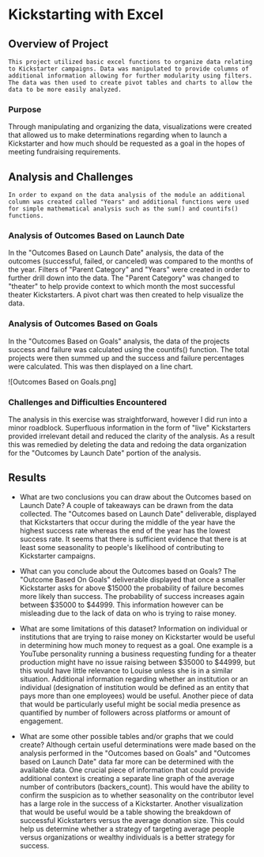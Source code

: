 # Kickstarting with Excel

## Overview of Project
	This project utilized basic excel functions to organize data relating to Kickstarter campaigns. Data was manipulated to provide columns of additional information allowing for further modularity using filters. The data was then used to create pivot tables and charts to allow the data to be more easily analyzed.

### Purpose
Through manipulating and organizing the data, visualizations were created that allowed us to make determinations regarding when to launch a Kickstarter and how much should be requested as a goal in the hopes of meeting fundraising requirements.

## Analysis and Challenges
	In order to expand on the data analysis of the module an additional column was created called "Years" and additional functions were used for simple mathematical analysis such as the sum() and countifs() functions.

### Analysis of Outcomes Based on Launch Date
In the "Outcomes Based on Launch Date" analysis, the data of the outcomes (successful, failed, or canceled) was compared to the months of the year. Filters of "Parent Category" and "Years" were created in order to further drill down into the data. The "Parent Category" was changed to "theater" to help provide context to which month the most successful theater Kickstarters. A pivot chart was then created to help visualize the data.  

### Analysis of Outcomes Based on Goals
In the "Outcomes Based on Goals" analysis, the data of the projects success and failure was calculated using the countifs() function. The total projects were then summed up and the success and failure percentages were calculated. This was then displayed on a line chart. 

![Outcomes Based on Goals.png]

### Challenges and Difficulties Encountered
The analysis in this exercise was straightforward, however I did run into a minor roadblock. Superfluous information in the form of "live" Kickstarters provided irrelevant detail and reduced the clarity of the analysis. As a result this was remedied by deleting the data and redoing the data organization for the "Outcomes by Launch Date" portion of the analysis.

## Results

- What are two conclusions you can draw about the Outcomes based on Launch Date?
	A couple of takeaways can be drawn from the data collected. The "Outcomes based on Launch Date" deliverable, displayed that Kickstarters that occur during the middle of the year have the highest success rate whereas the end of the year has the lowest success rate. It seems that there is sufficient evidence that there is at least some seasonality to people's likelihood of contributing to Kickstarter campaigns. 

- What can you conclude about the Outcomes based on Goals?
The "Outcome Based On Goals" deliverable displayed that once a smaller Kickstarter asks for above $15000 the probability of failure becomes more likely than success. The probability of success increases again between $35000 to $44999. This information however can be misleading due to the lack of data on who is trying to raise money.  

- What are some limitations of this dataset?
Information on individual or institutions that are trying to raise money on Kickstarter would be useful in determining how much money to request as a goal. One example is a YouTube personality running a business requesting funding for a theater production might have no issue raising between $35000 to $44999, but this would have little relevance to Louise unless she is in a similar situation. Additional information regarding whether an institution or an individual (designation of institution would be defined as an entity that pays more than one employees) would be useful. Another piece of data that would be particularly useful might be social media presence as quantified by number of followers across platforms or amount of engagement.


- What are some other possible tables and/or graphs that we could create?
Although certain useful determinations were made based on the analysis performed in the "Outcomes based on Goals" and "Outcomes based on Launch Date" data far more can be determined with the available data. One crucial piece of information that could provide additional context is creating a separate line graph of the average number of contributors (backers_count). This would have the ability to confirm the suspicion as to whether seasonality on the contributor level has a large role in the success of a Kickstarter. Another visualization that would be useful would be a table showing the breakdown of successful Kickstarters versus the average donation size. This could help us determine whether a strategy of targeting average people versus organizations or wealthy individuals is a better strategy for success.
